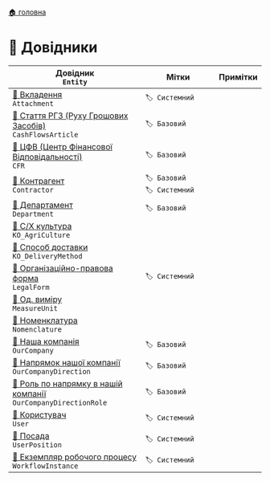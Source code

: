 ﻿[🏠 головна](../README.MD)

#  📘 Довідники

| Довідник </br> `Entity` | Мітки | Примітки |
| --- | --- | --- |
| [📘 Вкладення](./Attachment.md) </br> `Attachment` | `🏷️ Системний` | |
| [📘 Стаття РГЗ (Руху Грошових Засобів)](./CashFlowsArticle.md) </br> `CashFlowsArticle` | `🏷️ Базовий` | |
| [📘 ЦФВ (Центр Фінансової Відповідальності)](./CFR.md) </br> `CFR` | `🏷️ Базовий`  | |
| [📘 Контрагент](./Contractor.md) </br> `Contractor` | `🏷️ Базовий` `🏷️ Системний`  | |
| [📘 Департамент](./Department.md) </br> `Department` | `🏷️ Базовий`  | |
| [📘 С/Х культура](./KO_AgriCulture.md) </br> `KO_AgriCulture` |  |  |
| [📘 Способ доставки](./KO_DeliveryMethod.md) </br> `KO_DeliveryMethod` |  |  |
| [📘 Організаційно-правова форма](./LegalForm.md) </br> `LegalForm` | `🏷️ Системний`  |  |
| [📘 Од. виміру](./MeasureUnit.md) </br> `MeasureUnit` | | |
| [📘 Номенклатура](./Nomenclature.md) </br> `Nomenclature`  | | |
| [📘 Наша компанія](./OurCompany.md) </br> `OurCompany` | `🏷️ Базовий`  | |
| [📘 Напрямок нашої компанії](./OurCompanyDirection.md) </br> `OurCompanyDirection` | `🏷️ Базовий`  | |
| [📘 Роль по напрямку в нашій компанії](./OurCompanyDirectionRole.md) </br> `OurCompanyDirectionRole` | `🏷️ Базовий`  | |
| [📘 Користувач](./User.md) </br> `User`  | `🏷️ Системний`  | |
| [📘 Посада](./UserPosition.md) </br> `UserPosition` | `🏷️ Системний`  | |
| [📘 Екземпляр робочого процесу](./WorkflowInstance.md) </br> `WorkflowInstance` | `🏷️ Системний`  | |